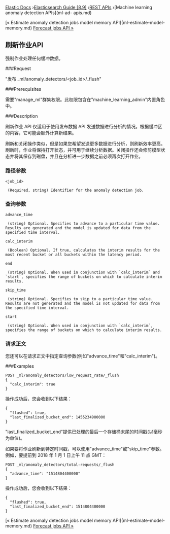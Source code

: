 

[Elastic Docs](/guide/) ›[Elasticsearch Guide [8.9]](index.md) ›[REST
APIs](rest-apis.md) ›[Machine learning anomaly detection APIs](ml-ad-
apis.md)

[« Estimate anomaly detection jobs model memory API](ml-estimate-model-
memory.md) [Forecast jobs API »](ml-forecast.md)

## 刷新作业API

强制作业处理任何缓冲数据。

###Request

"发布 _ml/anomaly_detectors/<job_id>/_flush"

###Prerequisites

需要"manage_ml"群集权限。此权限包含在"machine_learning_admin"内置角色中。

###Description

刷新作业 API 仅适用于使用发布数据 API 发送数据进行分析的情况。根据缓冲区的内容，它可能会额外计算新结果。

刷新和关闭操作类似，但是如果您希望发送更多数据进行分析，则刷新效率更高。刷新时，作业将保持打开状态，并可用于继续分析数据。关闭操作还会修剪模型状态并将其保存到磁盘，并且在分析进一步数据之前必须再次打开作业。

### 路径参数

`<job_id>`

     (Required, string) Identifier for the anomaly detection job. 

### 查询参数

`advance_time`

     (string) Optional. Specifies to advance to a particular time value. Results are generated and the model is updated for data from the specified time interval. 
`calc_interim`

     (Boolean) Optional. If true, calculates the interim results for the most recent bucket or all buckets within the latency period. 
`end`

     (string) Optional. When used in conjunction with `calc_interim` and `start`, specifies the range of buckets on which to calculate interim results. 
`skip_time`

     (string) Optional. Specifies to skip to a particular time value. Results are not generated and the model is not updated for data from the specified time interval. 
`start`

     (string) Optional. When used in conjunction with `calc_interim`, specifies the range of buckets on which to calculate interim results. 

### 请求正文

您还可以在请求正文中指定查询参数(例如"advance_time"和"calc_interim")。

###Examples

    
    
    POST _ml/anomaly_detectors/low_request_rate/_flush
    {
      "calc_interim": true
    }

操作成功后，您会收到以下结果：

    
    
    {
      "flushed": true,
      "last_finalized_bucket_end": 1455234900000
    }

"last_finalized_bucket_end"提供已处理的最后一个存储桶末尾的时间戳(以毫秒为单位)。

如果要将作业刷新到特定时间戳，可以使用"advance_time"或"skip_time"参数。例如，要提前到 2018 年 1 月 1 日上午 11 点 GMT：

    
    
    POST _ml/anomaly_detectors/total-requests/_flush
    {
      "advance_time": "1514804400000"
    }

操作成功后，您会收到以下结果：

    
    
    {
      "flushed": true,
      "last_finalized_bucket_end": 1514804400000
    }

[« Estimate anomaly detection jobs model memory API](ml-estimate-model-
memory.md) [Forecast jobs API »](ml-forecast.md)
